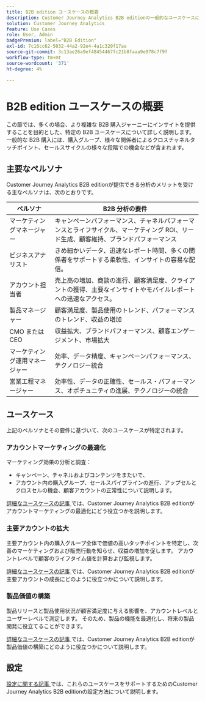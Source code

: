 ```yaml
---
title: B2B edition ユースケースの概要
description: Customer Journey Analytics B2B editionの一般的なユースケースについて説明します
solution: Customer Journey Analytics
feature: Use Cases
role: User, Admin
badgePremium: label="B2B Edition"
exl-id: 7c16cc62-5032-44a2-92e4-4a1c320f17aa
source-git-commit: 3c13ae26a9ef48454467fc21b8faaa9e078c7f9f
workflow-type: tm+mt
source-wordcount: '371'
ht-degree: 4%

---
```


# B2B edition ユースケースの概要

この節では、多くの場合、より複雑な B2B 購入ジャーニーにインサイトを提供することを目的とした、特定の B2B ユースケースについて詳しく説明します。 一般的な B2B 購入には、購入グループ、様々な関係者によるクロスチャネルタッチポイント、セールスサイクルの様々な段階での機会などが含まれます。


## 主要なペルソナ

Customer Journey Analytics B2B editionが提供できる分析のメリットを受ける主なペルソナは、次のとおりです。

| ペルソナ | B2B 分析の要件 |
|---|---|
| マーケティングマネージャー | キャンペーンパフォーマンス、チャネルパフォーマンスとライフサイクル、マーケティング ROI、リード生成、顧客維持、ブランドパフォーマンス |
| ビジネスアナリスト | きめ細かいデータ、迅速なレポート時間、多くの関係者をサポートする柔軟性、インサイトの容易な配信。 |
| アカウント担当者 | 売上高の増加、商談の進行、顧客満足度、クライアントの獲得、主要なインサイトやモバイルレポートへの迅速なアクセス。 |
| 製品マネージャー | 顧客満足度、製品使用のトレンド、パフォーマンスのトレンド、収益の増加 |
| CMO または CEO | 収益拡大、ブランドパフォーマンス、顧客エンゲージメント、市場拡大 |
| マーケティング運用マネージャー | 効率、データ精度、キャンペーンパフォーマンス、テクノロジー統合 |
| 営業工程マネージャー | 効率性、データの正確性、セールス・パフォーマンス、オポチュニティの進展、テクノロジーの統合 |


## ユースケース

上記のペルソナとその要件に基づいて、次のユースケースが特定されます。

### アカウントマーケティングの最適化

マーケティング効果の分析と調査：

- キャンペーン、チャネルおよびコンテンツをまたいで、
- アカウント内の購入グループ、セールスパイプラインの進行、アップセルとクロスセルの機会、顧客アカウントの正常性について説明します。

[ 詳細なユースケースの記事 ](optimize-account-marketing.md) では、Customer Journey Analytics B2B editionがアカウントマーケティングの最適化にどう役立つかを説明します。

### 主要アカウントの拡大

主要アカウント内の購入グループ全体で価値の高いタッチポイントを特定し、次善のマーケティングおよび販売行動を知らせ、収益の増加を促します。 アカウントレベルで顧客のライフタイム値を計算および監視します。

[ 詳細なユースケースの記事 ](grow-key-accounts.md) では、Customer Journey Analytics B2B editionが主要アカウントの成長にどのように役立つかについて説明します。

### 製品価値の構築

製品リリースと製品使用状況が顧客満足度に与える影響を、アカウントレベルとユーザーレベルで測定します。 そのため、製品の機能を最適化し、将来の製品開発に役立てることができます。

[ 詳細なユースケースの記事 ](build-product-value.md) では、Customer Journey Analytics B2B editionが製品価値の構築にどのように役立つかについて説明します。


## 設定

[ 設定に関する記事 ](setup.md) では、これらのユースケースをサポートするためのCustomer Journey Analytics B2B editionの設定方法について説明します。

